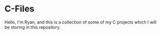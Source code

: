# C-Files
Hello, I'm Ryan, and this is a collection of some of my C projects which I will be storing in this repository. 
